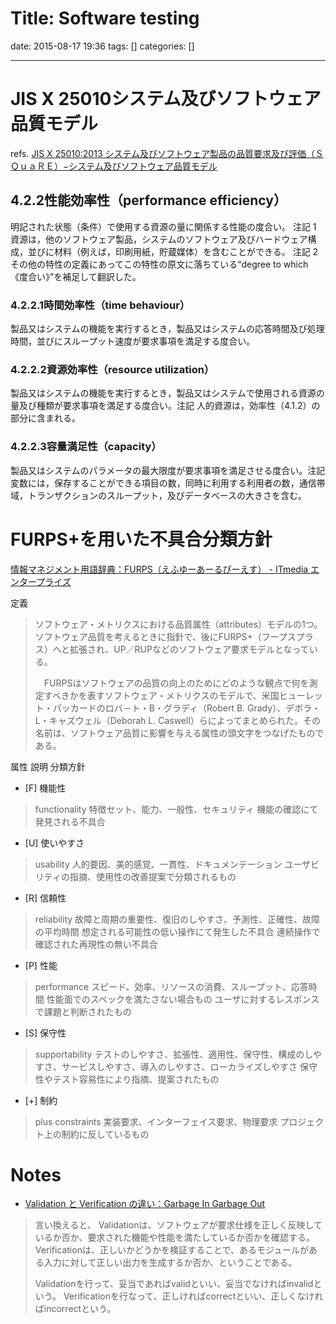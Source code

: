 Title: Software testing
==========
date: 2015-08-17 19:36
tags: []
categories: []
- - -
# JIS X 25010システム及びソフトウェア品質モデル
refs. [JIS X 25010:2013 システム及びソフトウェア製品の品質要求及び評価（ＳＱｕａＲＥ）−システム及びソフトウェア品質モデル](http://kikakurui.com/x25/X25010-2013-01.html)

## 4.2.2性能効率性（performance efficiency）
明記された状態（条件）で使用する資源の量に関係する性能の度合い。
注記 1  資源は，他のソフトウェア製品，システムのソフトウェア及びハードウェア構成，並びに材料（例えば，印刷用紙，貯蔵媒体）を含むことができる。
注記 2  その他の特性の定義にあってこの特性の原文に落ちている“degree to which《度合い》”を補足して翻訳した。

### 4.2.2.1時間効率性（time behaviour）
製品又はシステムの機能を実行するとき，製品又はシステムの応答時間及び処理時間，並びにスループット速度が要求事項を満足する度合い。

### 4.2.2.2資源効率性（resource utilization）
製品又はシステムの機能を実行するとき，製品又はシステムで使用される資源の量及び種類が要求事項を満足する度合い。注記  人的資源は，効率性（4.1.2）の部分に含まれる。

### 4.2.2.3容量満足性（capacity）
製品又はシステムのパラメータの最大限度が要求事項を満足させる度合い。注記  変数には，保存することができる項目の数，同時に利用する利用者の数，通信帯域，トランザクションのスループット，及びデータベースの大きさを含む。

# FURPS+を用いた不具合分類方針
[情報マネジメント用語辞典：FURPS（えふゆーあーるぴーえす） - ITmedia エンタープライズ](http://www.itmedia.co.jp/im/articles/0805/12/news119.html)

定義
> ソフトウェア・メトリクスにおける品質属性（attributes）モデルの1つ。ソフトウェア品質を考えるときに指針で、後にFURPS+（フープスプラス）へと拡張され、UP／RUPなどのソフトウェア要求モデルとなっている。
> 
> 　FURPSはソフトウェアの品質の向上のためにどのような観点で何を測定すべきかを表すソフトウェア・メトリクスのモデルで、米国ヒューレット・パッカードのロバ－ト・B・グラディ（Robert B. Grady）、デボラ・L・キャズウェル（Deborah L. Caswell）らによってまとめられた。その名前は、ソフトウェア品質に影響を与える属性の頭文字をつなげたものである。

属性	説明	分類方針
* [F]	機能性
> functionality	特徴セット、能力、一般性、セキュリティ	機能の確認にて発見される不具合
* [U]	使いやすさ
> usability	人的要因、美的感覚、一貫性、ドキュメンテーション	ユーザビリティの指摘、使用性の改善提案で分類されるもの
* [R]	信頼性
> reliability	故障と周期の重要性、復旧のしやすさ、予測性、正確性、故障の平均時間	想定される可能性の低い操作にて発生した不具合
> 連続操作で確認された再現性の無い不具合
* [P]	性能
> performance	スピード、効率、リソースの消費、スループット、応答時間	性能面でのスペックを満たさない場合もの
> ユーザに対するレスポンスで課題と判断されたもの
* [S]	保守性
> supportability	テストのしやすさ、拡張性、適用性、保守性、構成のしやすさ、サービスしやすさ、導入のしやすさ、ローカライズしやすさ	保守性やテスト容易性により指摘、提案されたもの
* [+]	制約
> plus constraints	実装要求、インターフェイス要求、物理要求	プロジェクト上の制約に反しているもの

# Notes
* [Validation と Verification の違い：Garbage In Garbage Out](http://g1g0.com/2013/08/1811/)
> 言い換えると、
> Validationは、ソフトウェアが要求仕様を正しく反映しているか否か、要求された機能や性能を満たしているか否かを確認する。
> Verificationは、正しいかどうかを検証することで、あるモジュールがある入力に対して正しい出力を生成するか否か、ということである。
> 
> Validationを行って、妥当であればvalidといい、妥当でなければinvalidという。
> Verificationを行なって、正しければcorrectといい、正しくなければincorrectという。

